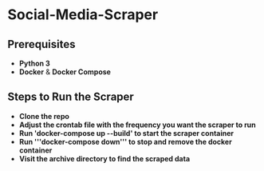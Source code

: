 # Social-Media-Scraper

## Prerequisites
- **Python 3**
- **Docker** & **Docker Compose**

## Steps to Run the Scraper
- **Clone the repo**
- **Adjust the crontab file with the frequency you want the scraper to run**
- **Run 'docker-compose up --build' to start the scraper container**
- **Run '''docker-compose down''' to stop and remove the docker container**
- **Visit the archive directory to find the scraped data**
